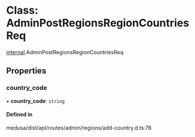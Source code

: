 # Class: AdminPostRegionsRegionCountriesReq

[internal](../modules/internal-22.md).AdminPostRegionsRegionCountriesReq

## Properties

### country\_code

• **country\_code**: `string`

#### Defined in

medusa/dist/api/routes/admin/regions/add-country.d.ts:76
